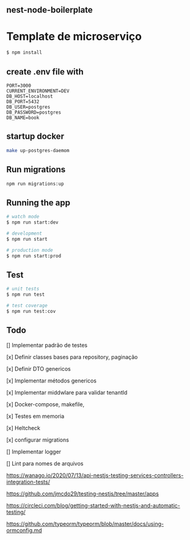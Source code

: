 ## nest-node-boilerplate

# Template de microserviço

```bash
$ npm install
```

## create .env file with

```
PORT=3000
CURRENT_ENVIRONMENT=DEV
DB_HOST=localhost
DB_PORT=5432
DB_USER=postgres
DB_PASSWORD=postgres
DB_NAME=book
```

## startup docker

```bash
make up-postgres-daemom
```

## Run migrations

```bash
npm run migrations:up
```

## Running the app

```bash
# watch mode
$ npm run start:dev

# development
$ npm run start

# production mode
$ npm run start:prod
```

## Test

```bash
# unit tests
$ npm run test

# test coverage
$ npm run test:cov
```

## Todo

[] Implementar padrão de testes

[x] Definir classes bases para repository, paginação

[x] Definir DTO genericos

[x] Implementar métodos genericos

[x] Implementar middwlare para validar tenantId

[x] Docker-compose, makefile,

[x] Testes em memoria

[x] Heltcheck

[x] configurar migrations

[] Implementar logger

[] Lint para nomes de arquivos

https://wanago.io/2020/07/13/api-nestjs-testing-services-controllers-integration-tests/

https://github.com/jmcdo29/testing-nestjs/tree/master/apps

https://circleci.com/blog/getting-started-with-nestjs-and-automatic-testing/

https://github.com/typeorm/typeorm/blob/master/docs/using-ormconfig.md
